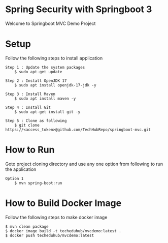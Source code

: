 # Spring Security with Springboot 3
Welcome to Springboot MVC Demo Project

# Setup
Follow the following steps to install application

	Step 1 : Update the system packages
		$ sudo apt-get update
		
	Step 2 : Install OpenJDK 17
		$ sudo apt install openjdk-17-jdk -y
		
	Step 3 : Install Maven
		$ sudo apt install maven -y
		
	Step 4 : Install Git
		$ sudo apt-get install git -y
		
	Step 5 : Clone as following
		$ git clone https://<access_token>@github.com/TechHubRepo/springboot-mvc.git
	  
# How to Run
Goto project cloning directory and use any one option from following to run the application

	Option 1
		$ mvn spring-boot:run

# How to Build Docker Image
Follow the following steps to make docker image

    $ mvn clean package
    $ docker image build -t techeduhub/mvcdemo:latest .
    $ docker push techeduhub/mvcdemo:latest

